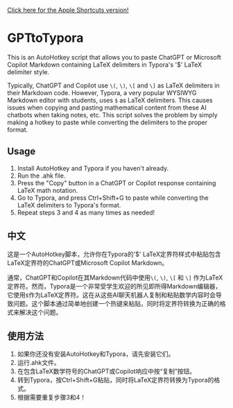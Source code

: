 [Click here for the Apple Shortcuts version!](https://www.icloud.com/shortcuts/0a7e27fc96aa4c2daa10aa6d9f5cc4fa)

# GPTtoTypora

This is an AutoHotkey script that allows you to paste ChatGPT or Microsoft Copilot Markdown containing LaTeX delimiters in Typora's '$' LaTeX delimiter style.

Typically, ChatGPT and Copilot use `\(`, `\)`, `\[` and `\]` as LaTeX delimiters in their Markdown code. However, Typora, a very popular WYSIWYG Markdown editor with students, uses `$` as LaTeX delimiters. This causes issues when copying and pasting mathematical content from these AI chatbots when taking notes, etc. This script solves the problem by simply making a hotkey to paste while converting the delimiters to the proper format.

## Usage

1. Install AutoHotkey and Typora if you haven't already.
2. Run the .ahk file.
3. Press the "Copy" button in a ChatGPT or Copilot response containing LaTeX math notation.
4. Go to Typora, and press Ctrl+Shift+G to paste while converting the LaTeX delimiters to Typora's format.
5. Repeat steps 3 and 4 as many times as needed!

## 中文

这是一个AutoHotkey脚本，允许你在Typora的'$' LaTeX定界符样式中粘贴包含LaTeX定界符的ChatGPT或Microsoft Copilot Markdown。

通常，ChatGPT和Copilot在其Markdown代码中使用`\(`, `\)`, `\[` 和 `\]` 作为LaTeX定界符。然而，Typora是一个非常受学生欢迎的所见即所得Markdown编辑器，它使用`$`作为LaTeX定界符。这在从这些AI聊天机器人复制和粘贴数学内容时会导致问题。这个脚本通过简单地创建一个热键来粘贴，同时将定界符转换为正确的格式来解决这个问题。

## 使用方法

1. 如果你还没有安装AutoHotkey和Typora，请先安装它们。
2. 运行.ahk文件。
3. 在包含LaTeX数学符号的ChatGPT或Copilot响应中按“复制”按钮。
4. 转到Typora，按Ctrl+Shift+G粘贴，同时将LaTeX定界符转换为Typora的格式。
5. 根据需要重复步骤3和4！
